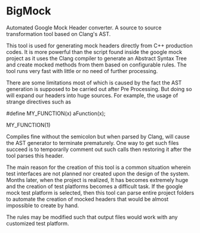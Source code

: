 # BigMock
Automated Google Mock Header converter. A source to source transformation tool based on Clang's AST.

This tool is used for generating mock headers directly from C++ production codes. It is more powerful than the script found inside the google mock project as it uses the Clang compiler to generate an Abstract Syntax Tree and create mocked methods from them based on configurable rules. The tool runs very fast with little or no need of further processing.

There are some limitations most of which is caused by the fact the AST generation is supposed to be carried out after Pre Processing. But doing so will expand our headers into huge sources. For example, the usage of strange directives such as 

#define MY_FUNCTION(x) aFunction(x); 

MY_FUNCTION(1)

Compiles fine without the semicolon but when parsed by Clang, will cause the AST generator to terminate prematurely. One way to get such files succeed is to temporarily comment out such calls then restoring it after the tool parses this header.

The main reason for the creation of this tool is a common situation wherein test interfaces are not planned nor created upon the design of the system. Months later, when the project is realized, It has becomes extremely huge and the creation of test platforms becomes a difficult task. If the google mock test platform is selected, then this tool can parse entire project folders to automate the creation of mocked headers that would be almost impossible to create by hand.

The rules may be modified such that output files would work with any customized test platform.
